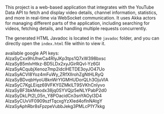 This project is a web-based application that integrates with the YouTube Data API to fetch and display video details, channel information, statistics, and more in real-time via WebSocket communication. It uses Akka actors for managing different parts of the application, including searching for videos, fetching details, and handling multiple requests concurrently.

The generated HTML Javadoc is located in the `javadoc` folder, and you can directly open the `index.html` file 
within to view it.

available google API keys:  
AIzaSyCxx9hUhwCa4RlyJKp3tps1Q7xW398bxsc  
AIzaSyB5mlvHtkz-BD5LDx2xyJGirRQvl-Yz6GI  
AIzaSyACqubjXenoz7mp2idclHETDE3oyJO47Uo  
AIzaSyACVI8Yoz4mFuWy_ZRfXIIrohZgNtHLRyQ  
AIzaSyBDvqbHyoU8knWrYIGMHUDorQLh3OjuVlA  
AIzaSyC7KgLEiqz69VFKY0ZMkILT9SVKhCnIyvo  
AIzaSyBF3bkMeodx38jq0SYVQjz5eNLYPabP2d0  
AIzaSyDkLPt2l_05n_Y8POacidCn3snYAOyI3D4  
AIzaSyCUvVF0909szfTqcxgYzXIed4oflnNAtgY  
AIzaSyAphRbr8sFpzpeVubbJekg3PMLcP1Y7kkg  
